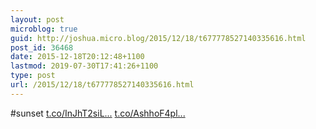 ```yaml
---
layout: post
microblog: true
guid: http://joshua.micro.blog/2015/12/18/t677778527140335616.html
post_id: 36468
date: 2015-12-18T20:12:48+1100
lastmod: 2019-07-30T17:41:26+1100
type: post
url: /2015/12/18/t677778527140335616.html
---
```

#sunset [t.co/InJhT2siL...](https://t.co/InJhT2siLs) [t.co/AshhoF4pl...](https://t.co/AshhoF4plj)
